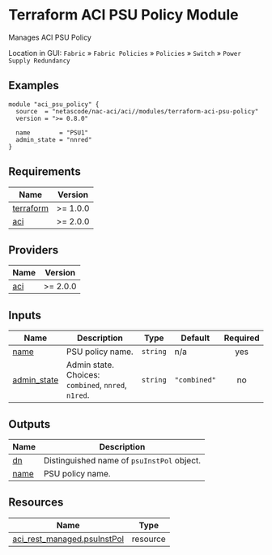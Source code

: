 <!-- BEGIN_TF_DOCS -->
# Terraform ACI PSU Policy Module

Manages ACI PSU Policy

Location in GUI:
`Fabric` » `Fabric Policies` » `Policies` » `Switch` » `Power Supply Redundancy`

## Examples

```hcl
module "aci_psu_policy" {
  source  = "netascode/nac-aci/aci//modules/terraform-aci-psu-policy"
  version = ">= 0.8.0"

  name        = "PSU1"
  admin_state = "nnred"
}
```

## Requirements

| Name | Version |
|------|---------|
| <a name="requirement_terraform"></a> [terraform](#requirement\_terraform) | >= 1.0.0 |
| <a name="requirement_aci"></a> [aci](#requirement\_aci) | >= 2.0.0 |

## Providers

| Name | Version |
|------|---------|
| <a name="provider_aci"></a> [aci](#provider\_aci) | >= 2.0.0 |

## Inputs

| Name | Description | Type | Default | Required |
|------|-------------|------|---------|:--------:|
| <a name="input_name"></a> [name](#input\_name) | PSU policy name. | `string` | n/a | yes |
| <a name="input_admin_state"></a> [admin\_state](#input\_admin\_state) | Admin state. Choices: `combined`, `nnred`, `n1red`. | `string` | `"combined"` | no |

## Outputs

| Name | Description |
|------|-------------|
| <a name="output_dn"></a> [dn](#output\_dn) | Distinguished name of `psuInstPol` object. |
| <a name="output_name"></a> [name](#output\_name) | PSU policy name. |

## Resources

| Name | Type |
|------|------|
| [aci_rest_managed.psuInstPol](https://registry.terraform.io/providers/CiscoDevNet/aci/latest/docs/resources/rest_managed) | resource |
<!-- END_TF_DOCS -->